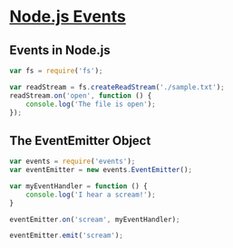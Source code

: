 # [Node.js Events](https://www.w3schools.com/nodejs/nodejs_events.asp)

## Events in Node.js

```js
var fs = require('fs');

var readStream = fs.createReadStream('./sample.txt');
readStream.on('open', function () {
    console.log('The file is open');
});
```

## The EventEmitter Object

```js
var events = require('events');
var eventEmitter = new events.EventEmitter();

var myEventHandler = function () {
    console.log('I hear a scream!');
}

eventEmitter.on('scream', myEventHandler);

eventEmitter.emit('scream');
```